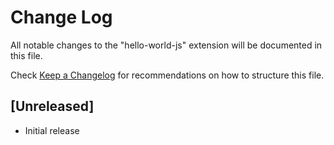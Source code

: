 # Change Log

All notable changes to the "hello-world-js" extension will be documented in this file.

Check [Keep a Changelog](http://keepachangelog.com/) for recommendations on how to structure this file.

## [Unreleased]

- Initial release